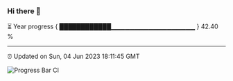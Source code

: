 ### Hi there 👋

⏳ Year progress { ████████████▁▁▁▁▁▁▁▁▁▁▁▁▁▁▁▁▁▁ } 42.40 %

---

⏰ Updated on Sun, 04 Jun 2023 18:11:45 GMT

![Progress Bar CI](https://github.com/liununu/liununu/workflows/Progress%20Bar%20CI/badge.svg)
